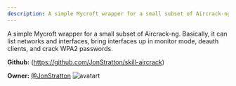 ```yaml
---
description: A simple Mycroft wrapper for a small subset of Aircrack-ng
---
```

A simple Mycroft wrapper for a small subset of Aircrack-ng. Basically, it can list networks and interfaces, bring interfaces up in monitor mode, deauth clients, and crack WPA2 passwords.

**Github:** (https://github.com/JonStratton/skill-aircrack)

**Owner:** [@JonStratton](https://github.com/JonStratton) ![avatart](https://avatars0.githubusercontent.com/u/8890391?v=4)

